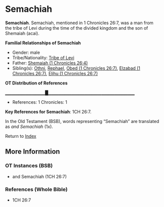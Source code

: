 # Semachiah
**Semachiah**. 
Semachiah, mentioned in 1 Chronicles 26:7, was a man from the tribe of Levi during the time of the divided kingdom and the son of Shemaiah (acai). 




**Familial Relationships of Semachiah**


* Gender: male
* Tribe/Nationality: [Tribe of Levi](../../../groups/md/acai/Levi.md)
* Father: [Shemaiah (1 Chronicles 26:4)](Shemaiah.9.md)
* Sibling(s): [Othni](Othni.md), [Rephael](Rephael.md), [Obed (1 Chronicles 26:7)](Obed.4.md), [Elzabad (1 Chronicles 26:7)](Elzabad.2.md), [Elihu (1 Chronicles 26:7)](Elihu.3.md)


**OT Distribution of References**

▁▁▁▁▁▁▁▁▁▁▁▁█▁▁▁▁▁▁▁▁▁▁▁▁▁▁▁▁▁▁▁▁▁▁▁▁▁▁
* References: 1 Chronicles: 1



**Key References for Semachiah**: 
1CH 26:7. 


In the Old Testament (BSB), words representing “Semachiah” are translated as 
*and Semachiah* (1x). 




Return to [Index](00-Index.md)

## More Information

### OT Instances (BSB)

* and Semachiah (1CH 26:7)



### References (Whole Bible)

* 1CH 26:7



